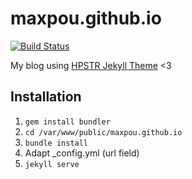 # maxpou.github.io
[![Build Status](https://travis-ci.org/maxpou/maxpou.github.io.svg?branch=master)](https://travis-ci.org/maxpou/maxpou.github.io)

My blog using [HPSTR Jekyll Theme](https://github.com/mmistakes/hpstr-jekyll-theme) <3

## Installation

1. `gem install bundler`
2. `cd /var/www/public/maxpou.github.io`
3. `bundle install`
4. Adapt \_config.yml (url field)
5. `jekyll serve`
